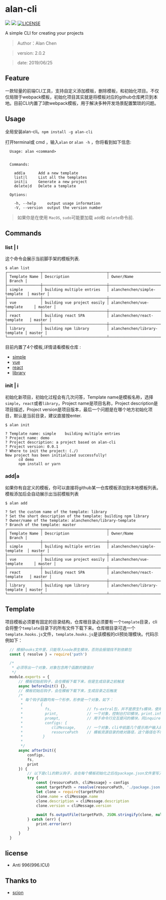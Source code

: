 
# alan-cli

![](https://img.shields.io/npm/v/alan-cli.svg)
![](https://img.shields.io/npm/dt/alan-cli.svg)
[![LICENSE](https://img.shields.io/badge/license-Anti%20996-blue.svg)](https://github.com/996icu/996.ICU/blob/master/LICENSE)

A simple CLI for creating your projects
> Author：Alan Chen

> version: 2.0.2

> date: 2019/06/25

## Feature
一款轻量的前端CLI工具，支持自定义添加模板，删除模板，和初始化项目。不仅仅局限于webpack模板，初始化项目其实就是将模板对应的github仓库拷贝到本地。目前CLI内置了3款webpack模板，用于解决多种开发场景配置繁琐的问题。

## Usage
全局安装alan-cli。`npm install -g alan-cli`

打开terminal或 cmd ，输入`alan` or `alan -h` ，你将看到如下信息:
```
  Usage: alan <command>


  Commands:

    add|a      Add a new template
    list|l     List all the templates
    init|i     Generate a new project
    delete|d   Delete a template

  Options:

    -h, --help     output usage information
    -V, --version  output the version number
```

> 如果你是在使用 `MacOS`, `sudo`可能要加载 `add`和 `delete`命令前.

## Commands
### list | l
这个命令会展示当前脚手架的模板列表.
```
$ alan list
┌───────────────┬─────────────────────────────┬───────────────────────────────┬────────┐
│ Template Name │ Description                 │ Owner/Name                    │ Branch │
├───────────────┼─────────────────────────────┼───────────────────────────────┼────────┤
│ simple        │ building multiple entries   │ alanchenchen/simple-template  │ master │
├───────────────┼─────────────────────────────┼───────────────────────────────┼────────┤
│ vue           │ building vue project easily │ alanchenchen/vue-template     │ master │
├───────────────┼─────────────────────────────┼───────────────────────────────┼────────┤
│ react         │ building react SPA          │ alanchenchen/react-template   │ master │
├───────────────┼─────────────────────────────┼───────────────────────────────┼────────┤
│ library       │ building npm library        │ alanchenchen/library-template │ master │
└───────────────┴─────────────────────────────┴───────────────────────────────┴────────┘
```
目前内置了4个模板,详情请看模板仓库 :
  * [simple](https://github.com/alanchenchen/simple-template)
  * [vue](https://github.com/alanchenchen/vue-template)
  * [react](https://github.com/alanchenchen/react-template)
  * [library](https://github.com/alanchenchen/library-template)

### init | i
初始化新项目，初始化过程会有几次问答，Template name是模板名称，选择`simple`，`react`或者`library`，Project name是项目名称，Project description是项目描述，Project version是项目版本，最后一个问题是在哪个地方初始化项目，默认是当前目录，建议直接按enter.
```
$ alan init

? Template name: simple    building multiple entries
? Project name: demo
? Project description: a project based on alan-cli
? Project version: 0.0.1
? Where to init the project: (./)
New project has been initialized successfully!
      cd demo
      npm install or yarn
```

### add|a
如果你有自定义的模板，你可以直接将github某一仓库模板添加到本地模板列表。模板添加后会自动展示出当前模板列表
```
$ alan add

? Set the custom name of the template: library
? Set the short description of the template: building npm library
? Owner/name of the template: alanchenchen/library-template
? Branch of the template: master
┌───────────────┬─────────────────────────────┬───────────────────────────────┬────────┐
│ Template Name │ Description                 │ Owner/Name                    │ Branch │
├───────────────┼─────────────────────────────┼───────────────────────────────┼────────┤
│ simple        │ building multiple entries   │ alanchenchen/simple-template  │ master │
├───────────────┼─────────────────────────────┼───────────────────────────────┼────────┤
│ vue           │ building vue project easily │ alanchenchen/vue-template     │ master │
├───────────────┼─────────────────────────────┼───────────────────────────────┼────────┤
│ react         │ building react SPA          │ alanchenchen/react-template   │ master │
├───────────────┼─────────────────────────────┼───────────────────────────────┼────────┤
│ library       │ building npm library        │ alanchenchen/library-template │ master │
└───────────────┴─────────────────────────────┴───────────────────────────────┴────────┘
```

## Template
项目模板必须要有固定的目录结构，仓库根目录必须要有一个`template`目录，cli会将整个`template`目录下的所有文件下载下来。仓库根目录可选一个`template.hooks.js`文件，`template.hooks.js`是该模板的cli预处理模块。代码示例如下：
```js
  // 模板hooks文件里，只能导入node原生模块，否则会报错找不到依赖包
  const { resolve } = require('path')

  /*
   * 必须导出一个对象，对象包含两个函数的键值对
   */
  module.exports = {
      // 模板初始前钩子，会在模板下载下来，但是生成目录之前触发
      async beforeInit() {},
      // 模板初始后钩子，会在模板下载下来，生成目录之后触发
      /*
       * 每个钩子函数均有一个形参，形参是一个对象，如下：
       *        {
       *          fs,                // fs-extral包，并不是原生fs模块，使用方法可以参考其文档
       *          print,             // 一个对象，控制台打印模块，print.info()、print.success()、print.warn()、print.error()
       *          prompt,            // 用于命令行交互提问的模块，同inquirer的prompt方法
       *          configs: {         
       *             cliMessage,     // 一个对象，cli中前面几个提示用户输入的答案，name是项目名、description是项目描述、version是版本号
       *             resourcePath    // 模板资源目录的绝对路径，这个路径在不同钩子函数不同，beforeInit阶段指向缓存目录(可以访问到template.hooks.js)，afterInit阶段指向cli进程目录(模板的根目录)
       *         }
       *
       */
      async afterInit({
          configs,
          fs,
          print
      }) {
          // 以下是cli的默认钩子，会在每个模板初始化之后在package.json文件里写入用户输入的项目信息
          try {
              const {resourcePath, cliMessage} = configs
              const targetPath = resolve(resourcePath, './package.json')
              let clone = require(targetPath)
              clone.name = cliMessage.name
              clone.description = cliMessage.description
              clone.version = cliMessage.version
      
              await fs.outputFile(targetPath, JSON.stringify(clone, null, 2), 'utf-8')
          } catch (err) {
              print.error(err)
          }
      }
  }

```

## license
* Anti 996(996.ICU)

## Thanks to
* [scion](https://github.com/jrainlau/scion)







